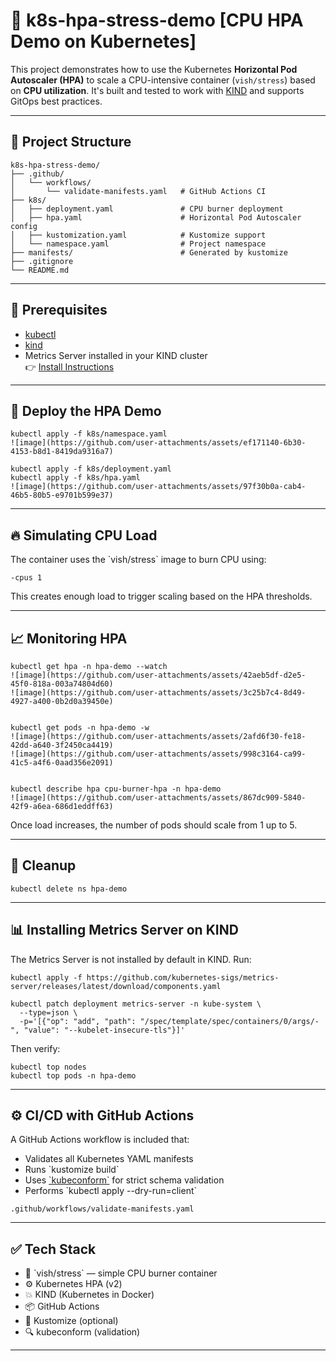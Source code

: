 # 🚀 k8s-hpa-stress-demo [CPU HPA Demo on Kubernetes]
This project demonstrates how to use the Kubernetes **Horizontal Pod Autoscaler (HPA)** to scale a CPU-intensive container (`vish/stress`) based on **CPU utilization**. It's built and tested to work with [KIND](https://kind.sigs.k8s.io/) and supports GitOps best practices.

---

## 📁 Project Structure

```
k8s-hpa-stress-demo/
├── .github/
│   └── workflows/
│       └── validate-manifests.yaml   # GitHub Actions CI
├── k8s/
│   ├── deployment.yaml               # CPU burner deployment
│   ├── hpa.yaml                      # Horizontal Pod Autoscaler config
│   ├── kustomization.yaml            # Kustomize support
│   └── namespace.yaml                # Project namespace
├── manifests/                        # Generated by kustomize
├── .gitignore
└── README.md
```

---

## 🔧 Prerequisites

- [kubectl](https://kubernetes.io/docs/tasks/tools/)
- [kind](https://kind.sigs.k8s.io/)
- Metrics Server installed in your KIND cluster  
  👉 [Install Instructions](#installing-metrics-server-on-kind)

---

## 🚀 Deploy the HPA Demo

```
kubectl apply -f k8s/namespace.yaml
![image](https://github.com/user-attachments/assets/ef171140-6b30-4153-b8d1-8419da9316a7)

kubectl apply -f k8s/deployment.yaml
kubectl apply -f k8s/hpa.yaml
![image](https://github.com/user-attachments/assets/97f30b0a-cab4-46b5-80b5-e9701b599e37)

```

---

## 🔥 Simulating CPU Load

The container uses the \`vish/stress\` image to burn CPU using:

```
-cpus 1
```

This creates enough load to trigger scaling based on the HPA thresholds.

---

## 📈 Monitoring HPA

```
kubectl get hpa -n hpa-demo --watch
![image](https://github.com/user-attachments/assets/42aeb5df-d2e5-45f0-818a-003a74804d60)
![image](https://github.com/user-attachments/assets/3c25b7c4-8d49-4927-a400-0b2d0a39450e)


kubectl get pods -n hpa-demo -w
![image](https://github.com/user-attachments/assets/2afd6f30-fe18-42dd-a640-3f2450ca4419)
![image](https://github.com/user-attachments/assets/998c3164-ca99-41c5-a4f6-0aad356e2091)


kubectl describe hpa cpu-burner-hpa -n hpa-demo
![image](https://github.com/user-attachments/assets/867dc909-5840-42f9-a6ea-686d1eddff63)

```

Once load increases, the number of pods should scale from 1 up to 5.

---

## 🧼 Cleanup

```
kubectl delete ns hpa-demo
```

---

## 📊 Installing Metrics Server on KIND

The Metrics Server is not installed by default in KIND. Run:

```
kubectl apply -f https://github.com/kubernetes-sigs/metrics-server/releases/latest/download/components.yaml

kubectl patch deployment metrics-server -n kube-system \
  --type=json \
  -p='[{"op": "add", "path": "/spec/template/spec/containers/0/args/-", "value": "--kubelet-insecure-tls"}]'
```

Then verify:

```
kubectl top nodes
kubectl top pods -n hpa-demo
```

---

## ⚙️ CI/CD with GitHub Actions

A GitHub Actions workflow is included that:

- Validates all Kubernetes YAML manifests
- Runs \`kustomize build\`
- Uses [\`kubeconform\`](https://github.com/yannh/kubeconform) for strict schema validation
- Performs \`kubectl apply --dry-run=client\`

```
.github/workflows/validate-manifests.yaml
```

---

## ✅ Tech Stack

- 🐳 \`vish/stress\` — simple CPU burner container
- ⚙️ Kubernetes HPA (v2)
- 💥 KIND (Kubernetes in Docker)
- 📦 GitHub Actions
- 📐 Kustomize (optional)
- 🔍 kubeconform (validation)

---
